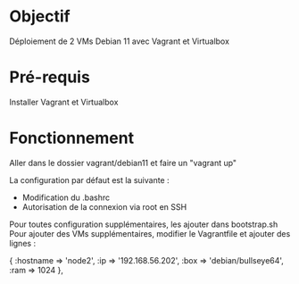 # Objectif

Déploiement de 2 VMs Debian 11 avec Vagrant et Virtualbox

# Pré-requis 

Installer Vagrant et Virtualbox

# Fonctionnement 

Aller dans le dossier vagrant/debian11 et faire un "vagrant up"

La configuration par défaut est la suivante : 
- Modification du .bashrc
- Autorisation de la connexion via root en SSH 

Pour toutes configuration supplémentaires, les ajouter dans bootstrap.sh
Pour ajouter des VMs supplémentaires, modifier le Vagrantfile et ajouter des lignes : 

{ :hostname => 'node2', :ip => '192.168.56.202', :box => 'debian/bullseye64', :ram => 1024 },
